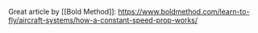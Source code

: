 Great article by [[Bold Method]]: https://www.boldmethod.com/learn-to-fly/aircraft-systems/how-a-constant-speed-prop-works/